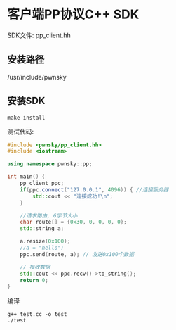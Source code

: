 # 客户端PP协议C++ SDK

SDK文件: pp_client.hh
## 安装路径
/usr/include/pwnsky





## 安装SDK

```
make install
```



测试代码:

```c++
#include <pwnsky/pp_client.hh>
#include <iostream>

using namespace pwnsky::pp;

int main() {
    pp_client ppc;
    if(ppc.connect("127.0.0.1", 4096)) { //连接服务器
        std::cout << "连接成功!\n";
    }

    //请求路由, 6字节大小
    char route[] = {0x30, 0, 0, 0, 0};
    std::string a;

    a.resize(0x100);
    //a = "hello";
    ppc.send(route, a); // 发送0x100个数据

    // 接收数据
    std::cout << ppc.recv()->to_string();
    return 0;
}
```



编译

```
g++ test.cc -o test
./test
```

